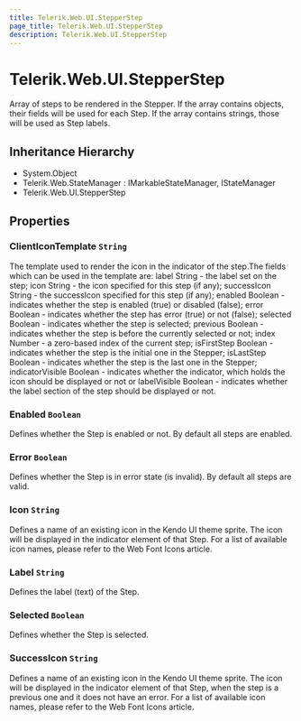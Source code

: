 ```yaml
---
title: Telerik.Web.UI.StepperStep
page_title: Telerik.Web.UI.StepperStep
description: Telerik.Web.UI.StepperStep
---
```


# Telerik.Web.UI.StepperStep

Array of steps to be rendered in the Stepper. If the array contains objects, their fields will be used for each Step. If the array contains strings, those will be used as Step labels.

## Inheritance Hierarchy

* System.Object
* Telerik.Web.StateManager : IMarkableStateManager, IStateManager
* Telerik.Web.UI.StepperStep

## Properties

###  ClientIconTemplate `String`

The template used to render the icon in the indicator of the step.The fields which can be used in the template are: label String - the label set on the step; icon String - the icon specified for this step (if any); successIcon String - the successIcon specified for this step (if any); enabled Boolean - indicates whether the step is enabled (true) or disabled (false); error Boolean - indicates whether the step has error (true) or not (false); selected Boolean - indicates whether the step is selected; previous Boolean - indicates whether the step is before the currently selected or not; index Number - a zero-based index of the current step; isFirstStep Boolean - indicates whether the step is the initial one in the Stepper; isLastStep Boolean - indicates whether the step is the last one in the Stepper; indicatorVisible Boolean - indicates whether the indicator, which holds the icon should be displayed or not or labelVisible Boolean - indicates whether the label section of the step should be displayed or not.

###  Enabled `Boolean`

Defines whether the Step is enabled or not. By default all steps are enabled.

###  Error `Boolean`

Defines whether the Step is in error state (is invalid). By default all steps are valid.

###  Icon `String`

Defines a name of an existing icon in the Kendo UI theme sprite. The icon will be displayed in the indicator element of that Step. For a list of available icon names, please refer to the Web Font Icons article.

###  Label `String`

Defines the label (text) of the Step.

###  Selected `Boolean`

Defines whether the Step is selected.

###  SuccessIcon `String`

Defines a name of an existing icon in the Kendo UI theme sprite. The icon will be displayed in the indicator element of that Step, when the step is a previous one and it does not have an error. For a list of available icon names, please refer to the Web Font Icons article.

